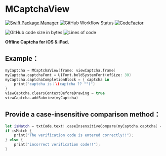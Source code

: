 # MCaptchaView

[![Swift Package Manager](https://img.shields.io/badge/Swift%20Package%20Manager-compatible-brightgreen.svg?style=flat)](https://github.com/apple/swift-package-manager) ![GitHub Workflow Status](https://img.shields.io/github/workflow/status/mash3l777/MCaptchaView/Swift) [![CodeFactor](https://img.shields.io/codefactor/grade/github/mash3l777/MCaptchaView/main)](https://www.codefactor.io/repository/github/mash3l777/sacview)

![GitHub code size in bytes](https://img.shields.io/github/languages/code-size/mash3l777/MCaptchaView) 
![Lines of code](https://img.shields.io/tokei/lines/github/mash3l777/MCaptchaView)

**Offline Captcha for iOS & iPad.**

## Example：
```swift
myCaptcha = MCaptchaView(frame: viewCaptcha.frame)
myCaptcha.captchaFont = UIFont.boldSystemFont(ofSize: 30)
myCaptcha.captchaCompletionBlock = { captcha in
    print("captcha is：\(captcha ?? "")")
}
viewCaptcha.clearsContextBeforeDrawing = true
viewCaptcha.addSubview(myCaptcha)
```

## Provide a case-insensitive comparison method：
```swift
let isMatch = txtCode.text!.caseInsensitiveCompare(myCaptcha.captcha) == .orderedSame
if isMatch {
    print("The verification code is entered correctly!!");
} else {
    print("incorrect verification code!!");
}
```
